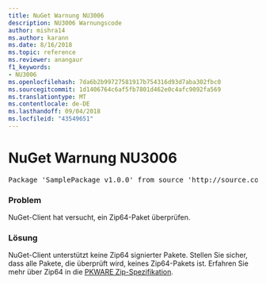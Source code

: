 ```yaml
---
title: NuGet Warnung NU3006
description: NU3006 Warnungscode
author: mishra14
ms.author: karann
ms.date: 8/16/2018
ms.topic: reference
ms.reviewer: anangaur
f1_keywords:
- NU3006
ms.openlocfilehash: 7da6b2b99727581917b754316d93d7aba302fbc0
ms.sourcegitcommit: 1d1406764c6af5fb7801d462e0c4afc9092fa569
ms.translationtype: MT
ms.contentlocale: de-DE
ms.lasthandoff: 09/04/2018
ms.locfileid: "43549651"
---
```

# <a name="nuget-warning-nu3006"></a>NuGet Warnung NU3006

<pre>Package 'SamplePackage v1.0.0' from source 'http://source.com/index.json': Signed Zip64 packages are not supported.</pre>

### <a name="issue"></a>Problem

NuGet-Client hat versucht, ein Zip64-Paket überprüfen.


### <a name="solution"></a>Lösung

NuGet-Client unterstützt keine Zip64 signierter Pakete. Stellen Sie sicher, dass alle Pakete, die überprüft wird, keines Zip64-Pakets ist. Erfahren Sie mehr über Zip64 in die [PKWARE Zip-Spezifikation](https://pkware.cachefly.net/webdocs/casestudies/APPNOTE.TXT).


